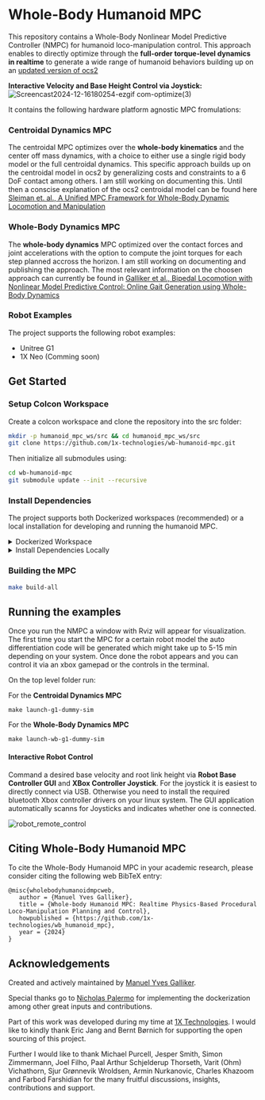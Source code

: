 # Whole-Body Humanoid MPC

This repository contains a Whole-Body Nonlinear Model Predictive Controller (NMPC) for humanoid loco-manipulation control. This approach enables to directly optimize through the **full-order torque-level dynamics in realtime** to generate a wide range of humanoid behaviors building up on an [updated version of ocs2](https://github.com/manumerous/ocs2_ros2)

**Interactive Velocity and Base Height Control via Joystick:**
![Screencast2024-12-16180254-ezgif com-optimize(3)](https://github.com/user-attachments/assets/d4b1f0da-39ca-4ce1-b53c-e1d040abe1be)


It contains the following hardware platform agnostic MPC fromulations:

### Centroidal Dynamics MPC
The centroidal MPC optimizes over the **whole-body kinematics** and the center off mass dynamics, with a choice to either use a single rigid 
body model or the full centroidal dynamics. This specific approach builds up on the centroidal model in ocs2 by generalizing costs and constraints to a 6 DoF contact among others. I am still working on documenting this. Until then a conscise explanation of the ocs2 centroidal model can be found here [Sleiman et. al., A Unified MPC Framework for Whole-Body Dynamic Locomotion and Manipulation](https://arxiv.org/abs/2103.00946)

### Whole-Body Dynamics MPC
The **whole-body dynamics** MPC optimized over the contact forces and joint accelerations with the option to compute the joint torques for 
each step planned accross the horizon. I am still working on documenting and publishing the approach. The most relevant information on the choosen approach can currently be found in [Galliker et al., Bipedal Locomotion with Nonlinear Model Predictive Control:
Online Gait Generation using Whole-Body Dynamics](http://ames.caltech.edu/galliker2022bipedal.pdf)
### Robot Examples

The project supports the following robot examples:

- Unitree G1
- 1X Neo (Comming soon)

## Get Started

### Setup Colcon Workspace

Create a colcon workspace and clone the repository into the src folder:

```bash
mkdir -p humanoid_mpc_ws/src && cd humanoid_mpc_ws/src
git clone https://github.com/1x-technologies/wb-humanoid-mpc.git
```

Then initialize all submodules using:

```bash
cd wb-humanoid-mpc
git submodule update --init --recursive
```
### Install Dependencies
The project supports both Dockerized workspaces (recommended) or a local installation for developing and running the humanoid MPC. 

<details>
<summary>Dockerized Workspace</summary>

We provide a [Dockerfile](https://github.com/manumerous/wb_humanoid_mpc/blob/main/docker/Dockerfile) to enable running and devloping the project from a containerized environment. Check out the [devcontainer.json](https://github.com/manumerous/wb_humanoid_mpc/blob/main/.devcontainer/devcontainer.json) for the arguments that must be supplied to the `docker build` and `docker run` commands. 

For working in **Visual Studio Code**, we recommend to install the [Dev Containers](https://marketplace.visualstudio.com/items?itemName=ms-vscode-remote.remote-containers) extension. Then, with the root of this repository as the root of your VS Code workspace, enter `Ctrl + Shift + P` and select `Dev Containers: Rebuild and Reopen in Container` at the top of the screen. VS Code will then automatically handle calling the `docker build` and `docker run` commands for you and will reopen the window at the root of the containerized workspace. Once this step is completed, you are ready to [build and run the code](https://github.com/manumerous/wb_humanoid_mpc/tree/main?tab=readme-ov-file#building-the-mpc).

</details>

<details>
<summary>Install Dependencies Locally</summary>

Make sure you have **ros2** installed on your system as e.g specified for jazzy in
the [installation guide](https://docs.ros.org/en/jazzy/Installation/Ubuntu-Install-Debs.html).

Then install all dependencies using:

```bash
envsubst < dependencies.txt | xargs sudo apt install -y
```
</details>

### Building the MPC 

```bash
make build-all
```

## Running the examples
Once you run the NMPC a window with Rviz will appear for visualization. The first time you start the MPC for a certain robot model the auto differentiation code will be generated which might take up to 5-15 min depending on your system. Once done the robot appears and you can control it via an xbox gamepad or the controls in the terminal. 

On the top level folder run:

For the **Centroidal Dynamics MPC**

```
make launch-g1-dummy-sim
```

For the **Whole-Body Dynamics MPC**

```
make launch-wb-g1-dummy-sim
```

#### Interactive Robot Control
Command a desired base velocity and root link height via **Robot Base Controller GUI** and **XBox Controller Joystick**. For the joystick it is easiest to directly connect via USB. Otherwise you need to install the required bluetooth Xbox controller drivers on your linux system. The GUI application automatically scanns for Joysticks and indicates whether one is connected. 

![robot_remote_control](https://github.com/user-attachments/assets/779be1da-97a1-4d0c-8f9b-b9d2df88384f)


## Citing Whole-Body Humanoid MPC
To cite the Whole-Body Humanoid MPC in your academic research, please consider citing the following web BibTeX entry:

```
@misc{wholebodyhumanoidmpcweb,
   author = {Manuel Yves Galliker},
   title = {Whole-body Humanoid MPC: Realtime Physics-Based Procedural Loco-Manipulation Planning and Control},
   howpublished = {https://github.com/1x-technologies/wb_humanoid_mpc},
   year = {2024}
}
```

## Acknowledgements
Created and actively maintained by [Manuel Yves Galliker](https://github.com/manumerous).

Special thanks go to [Nicholas Palermo](https://github.com/nicholaspalomo) for implementing the dockerization among other great inputs and contributions. 

Part of this work was developed during my time at [1X Technologies](https://www.1x.tech/). I would like to kindly thank Eric Jang and Bernt Børnich for supporting the open sourcing of this project. 

Further I would like to thank Michael Purcell, Jesper Smith, Simon Zimmermann, Joel Filho, Paal Arthur Schjelderup Thorseth, Varit (Ohm) Vichathorn, Sjur Grønnevik Wroldsen, Armin Nurkanovic, Charles Khazoom and Farbod Farshidian for the many fruitful discussions, insights, contributions and support. 

